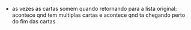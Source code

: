 - as vezes as cartas somem quando retornando para a lista original: acontece qnd tem multiplas cartas e acontece qnd ta chegando perto do fim das cartas
